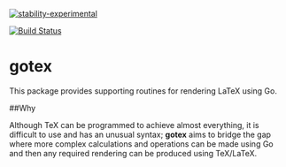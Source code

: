

[![stability-experimental](https://img.shields.io/badge/stability-experimental-orange.svg)](https://github.com/emersion/stability-badges#experimental)

[![Build Status](https://travis-ci.org/yannisl/gotex.svg?branch=master)](https://travis-ci.org/yannisl/gotex)

# gotex

This package provides supporting routines for rendering LaTeX using Go.

##Why

Although TeX can be programmed to achieve almost everything, it is difficult to use and has an unusual syntax; __gotex__ aims to bridge the gap where more complex calculations and operations can be made using Go and then any required rendering can be produced using TeX/LaTeX.
